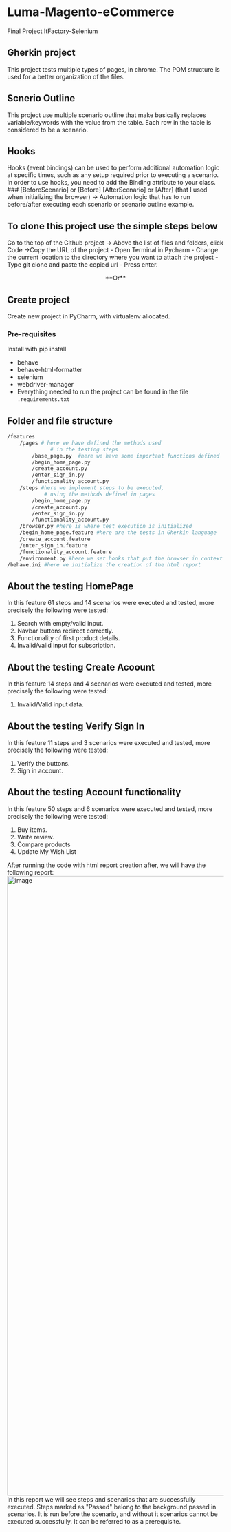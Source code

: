 # Luma-Magento-eCommerce
Final Project ItFactory-Selenium
## Gherkin project
This project tests multiple types of pages, in chrome. The POM structure is used for a better organization of the files.
## Scnerio Outline 
This project use multiple scenario outline that make basically replaces variable/keywords with the value from the table. Each row in the table is considered to be a scenario.
## Hooks
Hooks (event bindings) can be used to perform additional automation logic at specific times, such as any setup required prior to executing a scenario. In order to use hooks, you need to add the Binding attribute to your class.
    ### [BeforeScenario] or [Before]
        [AfterScenario] or [After] (that I used when initializing the browser) -> Automation logic that has to run before/after executing each scenario or scenario outline example.

## To clone this project use the simple steps below
Go to the top of the Github project -> Above the list of files and folders, click Code ->Copy the URL of the project - Open Terminal in Pycharm - Change the current location to the directory where you want to attach the project - Type git clone and paste the copied url - Press enter. 
<p align="center">  **Or**  </p>

## Create project
Create new project in PyCharm, with virtualenv allocated.

### Pre-requisites
Install with pip install <library name>
- behave
- behave-html-formatter
- selenium
- webdriver-manager
- Everything needed to run the project can be found in the file ```.requirements.txt```
    
## Folder and file structure
```bash
/features
    /pages # here we have defined the methods used
              # in the testing steps
        /base_page.py  #here we have some important functions defined
        /begin_home_page.py
        /create_account.py
        /enter_sign_in.py
        /functionality_account.py
    /steps #here we implement steps to be executed,
            # using the methods defined in pages
        /begin_home_page.py
        /create_account.py
        /enter_sign_in.py
        /functionality_account.py
    /browser.py #here is where test execution is initialized
    /begin_home_page.feature #here are the tests in Gherkin language
    /create_account.feature 
    /enter_sign_in.feature
    /functionality_account.feature
    /environment.py #here we set hooks that put the browser in context
/behave.ini #here we initialize the creation of the html report
```
## About the testing HomePage
In this feature 61 steps and 14 scenarios were executed and tested, more precisely the following were tested:

1. Search with empty/valid input.
2. Navbar buttons redirect correctly.
3. Functionality of first product details.
4. Invalid/valid input for subscription.

## About the testing Create Acoount
In this feature 14 steps and 4 scenarios were executed and tested, more precisely the following were tested:
    
1. Invalid/Valid input data.

## About the testing Verify Sign In
In this feature 11 steps and 3 scenarios were executed and tested, more precisely the following were tested:

1. Verify the buttons.
2. Sign in account.

## About the testing Account functionality
In this feature 50 steps and 6 scenarios were executed and tested, more precisely the following were tested:

1. Buy items.
2. Write review.
3. Compare products
4. Update My Wish List

After running the code with html report creation after, we will have the following report:
    <img width="1439" alt="image" src="https://user-images.githubusercontent.com/48148610/207374230-864e5c14-1ad9-4653-98a6-e225307a3bc1.png">
In this report we will see steps and scenarios that are successfully executed. Steps marked as "Passed" belong to the background passed in scenarios. It is run before the scenario, and without it scenarios cannot be executed successfully. It can be referred to as a prerequisite. 
    
    

